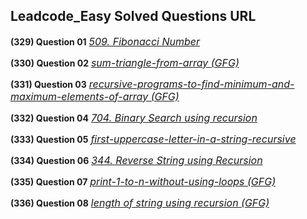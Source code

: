 ## Leadcode_Easy Solved Questions URL

**(329) Question 01** <a href="https://leetcode.com/problems/fibonacci-number/submissions/996606162/" target="_blank" style="font-size: 16px;dispaly:inline-block;">_509. Fibonacci Number_</a> <br/>

**(330) Question 02** <a href="https://www.geeksforgeeks.org/sum-triangle-from-array/" target="_blank" style="font-size: 16px;dispaly:inline-block;">_sum-triangle-from-array (GFG)_</a> <br/>

**(331) Question 03** <a href="https://www.geeksforgeeks.org/recursive-programs-to-find-minimum-and-maximum-elements-of-array/" target="_blank" style="font-size: 16px;dispaly:inline-block;">_recursive-programs-to-find-minimum-and-maximum-elements-of-array (GFG)_</a> <br/>

**(332) Question 04** <a href="https://leetcode.com/problems/binary-search/submissions/998234361/" target="_blank" style="font-size: 16px;dispaly:inline-block;">_704. Binary Search using recursion_</a> <br/>

**(333) Question 05** <a href="https://www.geeksforgeeks.org/first-uppercase-letter-in-a-string-iterative-and-recursive/" target="_blank" style="font-size: 16px;dispaly:inline-block;">_first-uppercase-letter-in-a-string-recursive_</a> <br/>

**(334) Question 06** <a href="https://leetcode.com/problems/reverse-string/submissions/998468937/" target="_blank" style="font-size: 16px;dispaly:inline-block;">_344. Reverse String using Recursion_</a> <br/>

**(335) Question 07** <a href="https://practice.geeksforgeeks.org/problems/print-1-to-n-without-using-loops-1587115620/1" target="_blank" style="font-size: 16px;dispaly:inline-block;">_print-1-to-n-without-using-loops (GFG)_</a> <br/>

**(336) Question 08** <a href="https://www.geeksforgeeks.org/program-for-length-of-a-string-using-recursion/" target="_blank" style="font-size: 16px;dispaly:inline-block;">_length of string using recursion (GFG)_</a> <br/>
